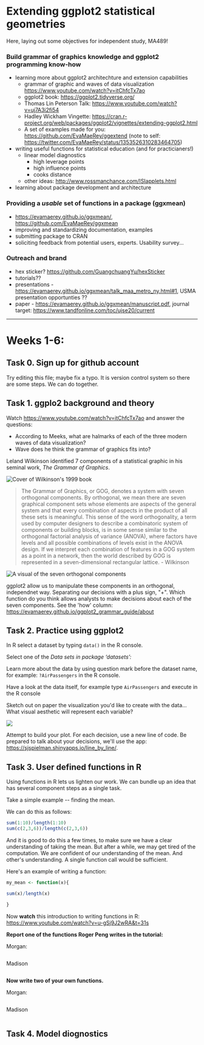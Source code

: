 # Extending ggplot2 statistical geometries
Here, laying out some objectives for independent study, MA489!

### Build grammar of graphics knowledge and ggplot2 programming know-how

- learning more about ggplot2 architechture and extension capabilities
   - grammar of graphic and waves of data visualization https://www.youtube.com/watch?v=itChfcTx7ao
   - ggplot2 book: https://ggplot2.tidyverse.org/ 
   - Thomas Lin Peterson Talk: https://www.youtube.com/watch?v=uj7A3i2fi54
   - Hadley Wickham Vingette: https://cran.r-project.org/web/packages/ggplot2/vignettes/extending-ggplot2.html
   - A set of examples made for you:  https://github.com/EvaMaeRey/ggextend  (note to self: https://twitter.com/EvaMaeRey/status/1353526310283464705)
- writing useful functions for statistical education (and for practicianers!)
  - linear model diagnostics  
    - high leverage points
    - high influence points
    - cooks distance
  - other ideas:  http://www.rossmanchance.com/ISIapplets.html
- learning about package development and architecture

### Providing a *usable* set of functions in a package (ggxmean)
- https://evamaerey.github.io/ggxmean/, https://github.com/EvaMaeRey/ggxmean
- improving and standardizing documentation, examples
- submitting package to CRAN
- soliciting feedback from potential users, experts.  Usability survey... 

### Outreach and brand
- hex sticker? https://github.com/GuangchuangYu/hexSticker
- tutorials??
- presentations - https://evamaerey.github.io/ggxmean/talk_maa_metro_ny.html#1, USMA presentation opportunties ??
- paper - https://evamaerey.github.io/ggxmean/manuscript.pdf, journal target: https://www.tandfonline.com/toc/ujse20/current



---


# Weeks 1-6:

## Task 0. Sign up for github account

Try editing this file; maybe fix a typo.  It is version control system so there are some steps. We can do together.  

## Task 1. ggplo2 background and theory

Watch https://www.youtube.com/watch?v=itChfcTx7ao and answer the questions:

- According to Meeks, what are halmarks of each of the three modern waves of data visualization?
- Wave does he think the grammar of graphics fits into?

Leland Wilkinson identified 7 components of a statistical graphic in his seminal work, *The Grammar of Graphics*.

![Cover of Wilkinson's 1999 book](https://encrypted-tbn0.gstatic.com/images?q=tbn:ANd9GcQ4P5ANBcXvQ61yA7ElksWqodnd77ZMPsBN7KJ0ALyHq0XYNAqqNVYR4SgmAvJ9PkIfUbg&usqp=CAU)

> The Grammar of Graphics, or GOG, denotes a system with seven orthogonal components. By orthogonal, we mean there are seven graphical component sets whose elements are aspects of the general system and that every combination of aspects in the product of all these sets is meaningful. This sense of the word orthogonality, a term used by computer designers to describe a combinatoric system of components or building blocks, is in some sense similar to the orthogonal factorial analysis of variance (ANOVA), where factors have levels and all possible combinations of levels exist in the ANOVA design. If we interpret each combination of features in a GOG system as a point in a network, then the world described by GOG is represented in a seven-dimensional rectangular lattice. - Wilkinson

![A visual of the seven orthogonal components](https://miro.medium.com/max/1838/1*MMZuYgeC_YjXNC1r4D4sog.png)

ggplot2 allow us to manipulate these components in an orthogonal, independnet way.  Separating our decisions with a plus sign, "+".  Which function do you think allows analysts to make decisions about each of the seven components.  See the 'how' column: 	https://evamaerey.github.io/ggplot2_grammar_guide/about

## Task 2. Practice using ggplot2

In R select a dataset by typing `data()` in the R console.  

Select one of the *Data sets in package ‘datasets’:*

Learn more about the data by using question mark before the dataset name, for example: `?AirPassengers` in the R console.

Have a look at the data itself, for example type `AirPassengers` and execute in the R console

Sketch out on paper the visualization you'd like to create with the data... What visual aesthetic will represent each variable?

![](https://clauswilke.com/dataviz/aesthetic_mapping_files/figure-html/common-aesthetics-1.png)

Attempt to build your plot.  For each decision, use a new line of code.  Be prepared to talk about your decisions, we'll use the app:  https://sjspielman.shinyapps.io/line_by_line/.


## Task 3. User defined functions in R

Using functions in R lets us lighten our work.  We can bundle up an idea that has several component steps as a single task. 

Take a simple example -- finding the mean.  

We can do this as follows:

``` r
sum(1:10)/length(1:10)
sum(c(2,3,6))/length(c(2,3,6))
```

And it is good to do this a few times, to make sure we have a clear understanding of taking the mean.  But after a while, we may get tired of the computation.  We are confident of our understanding of the mean.  And other's understanding.  A single function call would be sufficient.  

Here's an example of writing a function:

``` r
my_mean <- function(x){

sum(x)/length(x)

}
```

Now **watch** this introduction to writing functions in R:  https://www.youtube.com/watch?v=u-gSj9J2wRA&t=31s

**Report one of the functions Roger Peng writes in the tutorial:**

Morgan:

``` r


```

Madison 

``` r


```


**Now write two of your own functions.**

Morgan:

``` r


```

Madison 

``` r


```

## Task 4. Model diognostics

